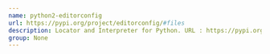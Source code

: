 ```yaml
---
name: python2-editorconfig
url: https://pypi.org/project/editorconfig/#files
description: Locator and Interpreter for Python. URL : https://pypi.org/project/editorconfig/#files Groups : None
group: None
---
```

